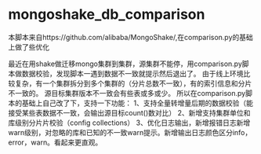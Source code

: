 # mongoshake_db_comparison
本脚本来自https://github.com/alibaba/MongoShake/,在comparison.py的基础上做了些优化


最近在用shake做迁移mongo集群到集群，源集群不能停，用comparison.py脚本做数据校验，发现脚本一遇到数据不一致就提示然后退出了。
由于线上环境比较复杂，有一个集群拆分到多个集群的（分片总数不一致），有的索引信息和分片不一致的。 源目标集群版本不一致会有些表或多或少。
所以在comparison.py脚本的基础上自己改了下，支持一下功能：
1、支持全量转增量后期的数据校验（能接受某些表数据不一致，会输出源目标count()数对比）
2、新增支持集群单位和库级别分片片校验（config collections）
3、优化日志输出，新增报错日志新增warn级别，对忽略的库和已知的不一致warn提示。新增输出日志颜色区分info，error，warn。看起来更直观。  
